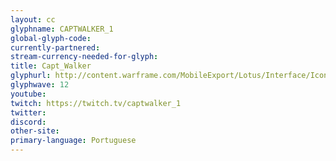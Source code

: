```yaml
---
layout: cc
glyphname: CAPTWALKER_1
global-glyph-code: 
currently-partnered: 
stream-currency-needed-for-glyph: 
title: Capt_Walker
glyphurl: http://content.warframe.com/MobileExport/Lotus/Interface/Icons/Player/ContentCreators/CaptWalker.png
glyphwave: 12
youtube: 
twitch: https://twitch.tv/captwalker_1
twitter: 
discord: 
other-site: 
primary-language: Portuguese
---
```


